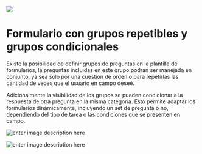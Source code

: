 ![][logo_sytex _3]

[logo_sytex _3]:https://lh3.googleusercontent.com/2dANsFHVh9SSZioywu9b2YwQDPM_wfkI54b65rwyN0qKvLWzWUeBt7Mo1AbqTmMxSIAAg_FTqYQJ=s2000

# Formulario con grupos repetibles y grupos condicionales

Existe la posibilidad de definir grupos de preguntas en la plantilla de formularios, la preguntas incluidas en este grupo podrán ser manejada en conjunto, ya sea solo por una cuestión de orden o para repetirlas las cantidad de veces que el usuario en campo deseé. 

Adicionalmente la visibilidad de los grupos se pueden condicionar a la respuesta de otra pregunta en la misma categoría. Esto permite adaptar los formularios dinámicamente, incluyendo un set de pregunta o no, dependiendo del tipo de tarea o las condiciones que se presenten en campo.

![enter image description here](https://lh3.googleusercontent.com/ve6fwW8-KiKY7gURHWClUHQfhpf-unx62eEbhnuQooIAaps22QDYOPZVcQrhGyK3aNXuzUQm1eI)

![enter image description here](https://lh3.googleusercontent.com/iHW4TnnQZsf-6HZYvSqV7NrFhkEJyY395-X6lXOR_GOBOmog9gcf1bOqE8XLL-Cpq7p1GSjy0cI)


[logo]: https://lh3.googleusercontent.com/d027cMG3gB4nnuqlggwqnvSp6T1mW4mQ-J5kjMEohn41LpAPEMFie762QlL7-YFOIpccHFUuNKgs=s150 

<!--stackedit_data:
eyJoaXN0b3J5IjpbMTcwNTkxMDM0Miw1NjYwODU3OTIsLTEyOD
M0NzIwMDQsMTI4NDE2MjI4LC03NzE0ODIyMzZdfQ==
-->